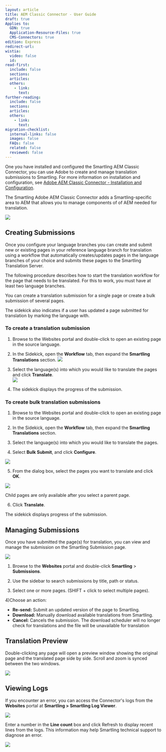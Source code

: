 ```yaml
---
layout: article
title: AEM Classic Connector - User Guide
draft: true
Applies to:
  GDN: true
  Application-Resource-Files: true
  CMS-Connectors: true
edition: Express
redirect-url:
wistia:
  video: false
  id:
read-first:
  include: false
  sections:
  articles:
  others:
    - link:
      text:
further-reading:
  include: false
  sections:
  articles:
  others:
    - link:
      text:
migration-checklist:
  internal-links: false
  images: false
  FAQs: false
  related: false
  reviewed: false
---
```


One you have installed and configured the Smartling AEM Classic Connector, you can use Adobe to create and manage translation submissions to Smartling. For more information on installation and configuration, see [Adobe AEM Classic Connector - Installation and Configuration]().

The Smartling Adobe AEM Classic Connector adds a Smartling-specific area to AEM that allows you to manage components of of AEM needed for translation.

![](/hc/en-us/article_attachments/201460058/AEM_WCM___Project_Configuration.png)

## Creating Submissions

Once you configure your language branches you can create and submit new or existing pages in your reference language branch for translation using a workflow that automatically creates/updates pages in the language branches of your choice and submits these pages to the Smartling Translation Server.

The following procedure describes how to start the translation workflow for the page that needs to be translated. For this to work, you must have at least two language branches.

You can create a translation submission for a single page or create a bulk submission of several pages.

The sidekick also indicates if a user has updated a page submitted for translation by marking the language with.

### To create a translation submission

1) Browse to the Websites portal and double-click to open an existing page in the source language.

2) In the Sidekick, open the **Workflow** tab, then expand the **Smartling** **Translations** section.  ![](/hc/en-us/article_attachments/201444157/English.png)

3) Select the language(s) into which you would like to translate the pages and click **Translate**.  
![](/hc/en-us/article_attachments/201460238/English.png)  

4) The sidekick displays the progress of the submission.  

### To create bulk translation submissions

1) Browse to the Websites portal and double-click to open an existing page in the source language.

2) In the Sidekick, open the **Workflow** tab, then expand the **Smartling** **Translations** section.

3) Select the language(s) into which you would like to translate the pages.

4) Select **Bulk Submit**, and click **Configure**.  

![](/hc/en-us/article_attachments/201444257/English.png)

5) From the dialog box, select the pages you want to translate and click **OK**.  

![](/hc/en-us/article_attachments/201460338/English.png)  

Child pages are only available after you select a parent page.

6) Click **Translate**.  

The sidekick displays progress of the submission.  

## Managing Submissions

Once you have submitted the page(s) for translation, you can view and manage the submission on the Smartling Submission page.

![](/hc/en-us/article_attachments/201448247/Submissions.png)

1) Browse to the **Websites** portal and double-click **Smartling** > **Submissions**.

2) Use the sidebar to search submissions by title, path or status.

3) Select one or more pages. (SHIFT + click to select multiple pages).

4)Choose an action:

* **Re-send:** Submit an updated version of the page to Smartling.  
* **Download:** Manually download available translations from Smartling.  
* **Cancel:** Cancels the submission. The download scheduler will no longer check for translations and the file will be unavailable for translation

## Translation Preview

Double-clicking any page will open a preview window showing the original page and the translated page side by side. Scroll and zoom is synced between the two windows.

![](/hc/en-us/article_attachments/201448257/acqdev60_smartling_net_apps_smartling_preview_html_source__content_sap_Global_en_toolbar_target__content_sap_languages_fr_toolbar.png)

## Viewing Logs

If you encounter an error, you can access the Connector's logs from the **Websites** portal at **Smartling > Smartling Log Viewer**.

![](/hc/en-us/article_attachments/201448497/AEM_WCM___Smartling_Log_Viewer_and_Monitoring___Smartling_cq5-localization-plugin_Wiki.png)

Enter a number in the **Line count** box and click Refresh to display recent lines from the logs. This information may help Smartling technical support to diagnose an error.

![](/hc/en-us/article_attachments/201448527/Smartling_Log_Viewer.png)

